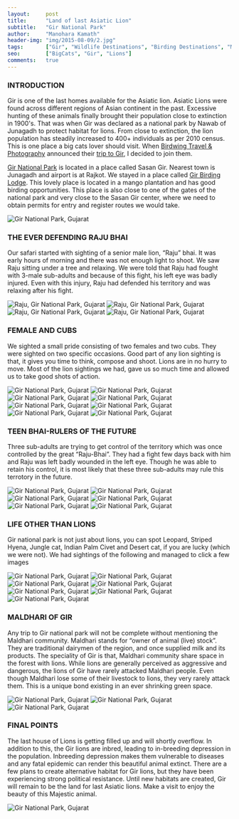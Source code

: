 ```yaml
---
layout:     post
title:      "Land of last Asiatic Lion"
subtitle:   "Gir National Park"
author:     "Manohara Kamath"
header-img: "img/2015-08-09/2.jpg"
tags:		["Gir", "Wildlife Destinations", "Birding Destinations", "Mammal Destinatinations"]
seo:        ["BigCats", "Gir", "Lions"]
comments:   true
---
```


<h3>INTRODUCTION</h3>

<p>Gir is one of the last homes available for the Asiatic lion. Asiatic Lions were found across different regions of Asian continent in the past. Excessive hunting of these animals finally brought their population close to extinction in 1900's. That was when Gir was declared as a national park by Nawab of Junagadh to protect habitat for lions. From close to extinction, the lion population has steadily increased to 400+ individuals as per 2010 census. This is one place a big cats lover should visit. When <a href="http://www.wilderhood.com/organizer/Birdwing%20Photography">Birdwing Travel & Photography</a> announced their <a href="http://www.wilderhood.com/trip/Gir%20-%20The%20Lions%20Last%20Lair">trip to Gir</a>, I decided to join them.</p>

<p><a href="http://www.wilderhood.com/destination/Gir">Gir National Park</a> is located in a place called Sasan Gir. Nearest town is Junagadh and airport is at Rajkot. We stayed in a place called <a href="http://www.girnationalpark.com/gir_lodge.htm">Gir Birding Lodge</a>. This lovely place is located in a mango plantation and has good birding opportunities. This place is also close to one of the gates of the national park and very close to the Sasan Gir center, where we need to obtain permits for entry and register routes we would take.</p>

<img src="{{ site.baseurl}}/img/2015-08-09/1.jpg" alt="Gir National Park, Gujarat">

<h3>THE EVER DEFENDING RAJU BHAI</h3>

<p>Our safari started with sighting of a senior male lion, “Raju” bhai. It was early hours of morning and there was not enough light to shoot. We saw Raju sitting under a tree and relaxing. We were told that Raju had fought with 3-male sub-adults and because of this fight, his left eye was badly injured. Even with this injury, Raju had defended his territory and was relaxing after his fight.</p>

<img src="{{ site.baseurl}}/img/2015-08-09/3.jpg" alt="Raju, Gir National Park, Gujarat">
<img src="{{ site.baseurl}}/img/2015-08-09/4.jpg" alt="Raju, Gir National Park, Gujarat">
<img src="{{ site.baseurl}}/img/2015-08-09/5.jpg" alt="Raju, Gir National Park, Gujarat">
<img src="{{ site.baseurl}}/img/2015-08-09/6.jpg" alt="Raju, Gir National Park, Gujarat">

<h3>FEMALE AND CUBS</h3>

<p>We sighted a small pride consisting of two females and two cubs. They were sighted on two specific occasions. Good part of any lion sighting is that, it gives you time to think, compose and shoot. Lions are in no hurry to move. Most of the lion sightings we had, gave us so much time and allowed us to take good shots of action.</p>

<img src="{{ site.baseurl}}/img/2015-08-09/7.jpg" alt="Gir National Park, Gujarat">
<img src="{{ site.baseurl}}/img/2015-08-09/8.jpg" alt="Gir National Park, Gujarat">
<img src="{{ site.baseurl}}/img/2015-08-09/9.jpg" alt="Gir National Park, Gujarat">
<img src="{{ site.baseurl}}/img/2015-08-09/10.jpg" alt="Gir National Park, Gujarat">
<img src="{{ site.baseurl}}/img/2015-08-09/11.jpg" alt="Gir National Park, Gujarat">
<img src="{{ site.baseurl}}/img/2015-08-09/12.jpg" alt="Gir National Park, Gujarat">
<img src="{{ site.baseurl}}/img/2015-08-09/13.jpg" alt="Gir National Park, Gujarat">
<img src="{{ site.baseurl}}/img/2015-08-09/14.jpg" alt="Gir National Park, Gujarat">

<h3>TEEN BHAI-RULERS OF THE FUTURE</h3>

<p>Three sub-adults are trying to get control of the territory which was once controlled by the great “Raju-Bhai”. They had a fight few days back with him and Raju was left badly wounded in the left eye. Though he was able to retain his control, it is most likely that these three sub-adults may rule this terrotory in the future.</p>

<img src="{{ site.baseurl}}/img/2015-08-09/15.jpg" alt="Gir National Park, Gujarat">
<img src="{{ site.baseurl}}/img/2015-08-09/16.jpg" alt="Gir National Park, Gujarat">
<img src="{{ site.baseurl}}/img/2015-08-09/17.jpg" alt="Gir National Park, Gujarat">
<img src="{{ site.baseurl}}/img/2015-08-09/18.jpg" alt="Gir National Park, Gujarat">
<img src="{{ site.baseurl}}/img/2015-08-09/19.jpg" alt="Gir National Park, Gujarat">
<img src="{{ site.baseurl}}/img/2015-08-09/20.jpg" alt="Gir National Park, Gujarat">

<h3>LIFE OTHER THAN LIONS</h3>

<p>Gir national park is not just about lions, you can spot Leopard, Striped Hyena, Jungle cat, Indian Palm Civet and Desert cat, if you are lucky (which we were not). We had sightings of the following and managed to click a few images</p>

<img src="{{ site.baseurl}}/img/2015-08-09/21.jpg" alt="Gir National Park, Gujarat">
<img src="{{ site.baseurl}}/img/2015-08-09/22.jpg" alt="Gir National Park, Gujarat">
<img src="{{ site.baseurl}}/img/2015-08-09/23.jpg" alt="Gir National Park, Gujarat">
<img src="{{ site.baseurl}}/img/2015-08-09/25.jpg" alt="Gir National Park, Gujarat">
<img src="{{ site.baseurl}}/img/2015-08-09/26.jpg" alt="Gir National Park, Gujarat">
<img src="{{ site.baseurl}}/img/2015-08-09/27.jpg" alt="Gir National Park, Gujarat">
<img src="{{ site.baseurl}}/img/2015-08-09/28.jpg" alt="Gir National Park, Gujarat">

<h3>MALDHARI OF GIR</h3>

<p>Any trip to Gir national park will not be complete without mentioning the Maldhari community. Maldhari stands for “owner of animal (live) stock”. They are traditional dairymen of the region, and once supplied milk and its products. The speciality of Gir is that, Maldhari community share space in the forest with lions. While lions are generally perceived as aggressive and dangerous, the lions of Gir have rarely attacked Maldhari people. Even though Maldhari lose some of their livestock to lions, they very rarely attack them. This is a unique bond existing in an ever shrinking green space.</p>

<img src="{{ site.baseurl}}/img/2015-08-09/29.jpg" alt="Gir National Park, Gujarat">
<img src="{{ site.baseurl}}/img/2015-08-09/30.jpg" alt="Gir National Park, Gujarat">
<img src="{{ site.baseurl}}/img/2015-08-09/31.jpg" alt="Gir National Park, Gujarat">

<h3>FINAL POINTS</h3>

<p>The last house of Lions is getting filled up and will shortly overflow. In addition to this, the Gir lions are inbred, leading to in-breeding depression in the population. Inbreeding depression makes them vulnerable to diseases and any fatal epidemic can render this beautiful animal extinct. There are a few plans to create alternative habitat for Gir lions, but they have been experiencing strong political resistance. Until new habitats are created, Gir will remain to be the land for last Asiatic lions. Make a visit to enjoy the beauty of this Majestic animal.</p>

<img src="{{ site.baseurl}}/img/2015-08-09/32.jpg" alt="Gir National Park, Gujarat">